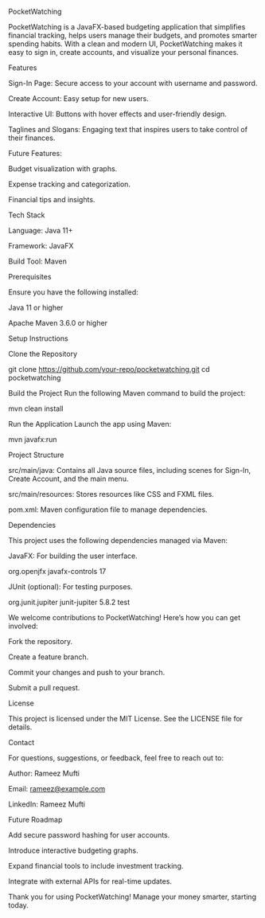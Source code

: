 PocketWatching

PocketWatching is a JavaFX-based budgeting application that simplifies financial tracking, helps users manage their budgets, and promotes smarter spending habits. With a clean and modern UI, PocketWatching makes it easy to sign in, create accounts, and visualize your personal finances.

Features

Sign-In Page: Secure access to your account with username and password.

Create Account: Easy setup for new users.

Interactive UI: Buttons with hover effects and user-friendly design.

Taglines and Slogans: Engaging text that inspires users to take control of their finances.

Future Features:

Budget visualization with graphs.

Expense tracking and categorization.

Financial tips and insights.

Tech Stack

Language: Java 11+

Framework: JavaFX

Build Tool: Maven

Prerequisites

Ensure you have the following installed:

Java 11 or higher

Apache Maven 3.6.0 or higher

Setup Instructions

Clone the Repository

git clone https://github.com/your-repo/pocketwatching.git
cd pocketwatching

Build the Project
Run the following Maven command to build the project:

mvn clean install

Run the Application
Launch the app using Maven:

mvn javafx:run

Project Structure

src/main/java: Contains all Java source files, including scenes for Sign-In, Create Account, and the main menu.

src/main/resources: Stores resources like CSS and FXML files.

pom.xml: Maven configuration file to manage dependencies.

Dependencies

This project uses the following dependencies managed via Maven:

JavaFX: For building the user interface.

<dependency>
    <groupId>org.openjfx</groupId>
    <artifactId>javafx-controls</artifactId>
    <version>17</version>
</dependency>

JUnit (optional): For testing purposes.

<dependency>
    <groupId>org.junit.jupiter</groupId>
    <artifactId>junit-jupiter</artifactId>
    <version>5.8.2</version>
    <scope>test</scope>
</dependency>

We welcome contributions to PocketWatching! Here’s how you can get involved:

Fork the repository.

Create a feature branch.

Commit your changes and push to your branch.

Submit a pull request.

License

This project is licensed under the MIT License. See the LICENSE file for details.

Contact

For questions, suggestions, or feedback, feel free to reach out to:

Author: Rameez Mufti

Email: rameez@example.com

LinkedIn: Rameez Mufti

Future Roadmap

Add secure password hashing for user accounts.

Introduce interactive budgeting graphs.

Expand financial tools to include investment tracking.

Integrate with external APIs for real-time updates.

Thank you for using PocketWatching! Manage your money smarter, starting today.
